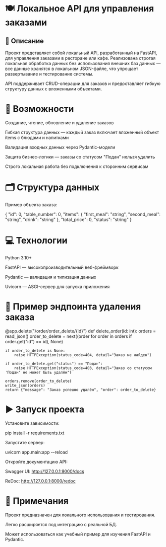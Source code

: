 # 🍽 Локальное API для управления заказами
## 📌 Описание

Проект представляет собой локальный API, разработанный на FastAPI, для управления заказами в ресторане или кафе.
Реализована строгая локальная обработка данных без использования внешних баз данных — все данные хранятся в локальном JSON-файле, что упрощает развертывание и тестирование системы.

API поддерживает CRUD-операции для заказов и предоставляет гибкую структуру данных с вложенными объектами.

# 🚀 Возможности

Создание, чтение, обновление и удаление заказов

Гибкая структура данных — каждый заказ включает вложенный объект items с блюдами и напитками

Валидация входных данных через Pydantic-модели

Защита бизнес-логики — заказы со статусом "Подан" нельзя удалить

Строго локальная работа без подключения к сторонним сервисам

# 🗂 Структура данных

Пример объекта заказа:

{
    "id": 0,
    "table_number": 0,
    "items": {
        "first_meal": "string",
        "second_meal": "string",
        "drink": "string"
    },
    "total_price": 0,
    "status": "string"
}

# 💻 Технологии

Python 3.10+

FastAPI — высокопроизводительный веб-фреймворк

Pydantic — валидация и типизация данных

Uvicorn — ASGI-сервер для запуска приложения

# 📜 Пример эндпоинта удаления заказа
@app.delete("/order/order_delete/{id}")
def delete_order(id: int):
    orders = read_json()
    order_to_delete = next((order for order in orders if order.get("id") == id), None)

    if order_to_delete is None:
        raise HTTPException(status_code=404, detail="Заказ не найден")

    if order_to_delete.get("status") == "Подан":
        raise HTTPException(status_code=403, detail="Заказ со статусом 'Подан' не может быть удалён")

    orders.remove(order_to_delete)
    write_json(orders)
    return {"message": "Заказ успешно удалён", "order": order_to_delete}

# ▶ Запуск проекта

Установите зависимости:

pip install -r requirements.txt


Запустите сервер:

uvicorn app.main:app --reload


Откройте документацию API:

Swagger UI: http://127.0.0.1:8000/docs

ReDoc: http://127.0.0.1:8000/redoc

# 📌 Примечания

Проект предназначен для локального использования и тестирования.

Легко расширяется под интеграцию с реальной БД.

Может использоваться как учебный пример для изучения FastAPI и Pydantic.
